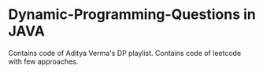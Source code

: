 # Dynamic-Programming-Questions in JAVA

Contains code of Aditya Verma's DP playlist.
Contains code of leetcode with few approaches.
